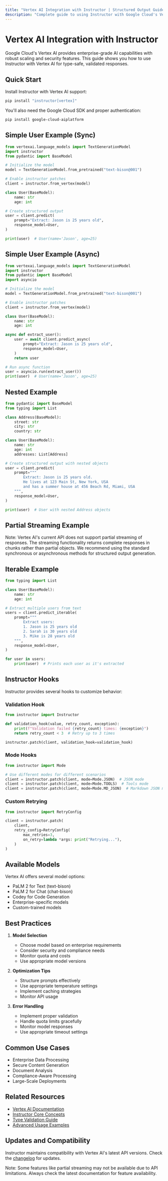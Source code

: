 ```yaml
---
title: "Vertex AI Integration with Instructor | Structured Output Guide"
description: "Complete guide to using Instructor with Google Cloud's Vertex AI. Learn how to generate structured, type-safe outputs with enterprise-grade AI capabilities."
---
```


# Vertex AI Integration with Instructor

Google Cloud's Vertex AI provides enterprise-grade AI capabilities with robust scaling and security features. This guide shows you how to use Instructor with Vertex AI for type-safe, validated responses.

## Quick Start

Install Instructor with Vertex AI support:

```bash
pip install "instructor[vertex]"
```

You'll also need the Google Cloud SDK and proper authentication:

```bash
pip install google-cloud-aiplatform
```

## Simple User Example (Sync)

```python
from vertexai.language_models import TextGenerationModel
import instructor
from pydantic import BaseModel

# Initialize the model
model = TextGenerationModel.from_pretrained("text-bison@001")

# Enable instructor patches
client = instructor.from_vertex(model)

class User(BaseModel):
    name: str
    age: int

# Create structured output
user = client.predict(
    prompt="Extract: Jason is 25 years old",
    response_model=User,
)

print(user)  # User(name='Jason', age=25)
```

## Simple User Example (Async)

```python
from vertexai.language_models import TextGenerationModel
import instructor
from pydantic import BaseModel
import asyncio

# Initialize the model
model = TextGenerationModel.from_pretrained("text-bison@001")

# Enable instructor patches
client = instructor.from_vertex(model)

class User(BaseModel):
    name: str
    age: int

async def extract_user():
    user = await client.predict_async(
        prompt="Extract: Jason is 25 years old",
        response_model=User,
    )
    return user

# Run async function
user = asyncio.run(extract_user())
print(user)  # User(name='Jason', age=25)
```

## Nested Example

```python
from pydantic import BaseModel
from typing import List

class Address(BaseModel):
    street: str
    city: str
    country: str

class User(BaseModel):
    name: str
    age: int
    addresses: List[Address]

# Create structured output with nested objects
user = client.predict(
    prompt="""
        Extract: Jason is 25 years old.
        He lives at 123 Main St, New York, USA
        and has a summer house at 456 Beach Rd, Miami, USA
    """,
    response_model=User,
)

print(user)  # User with nested Address objects
```

## Partial Streaming Example

Note: Vertex AI's current API does not support partial streaming of responses. The streaming functionality returns complete responses in chunks rather than partial objects. We recommend using the standard synchronous or asynchronous methods for structured output generation.

## Iterable Example

```python
from typing import List

class User(BaseModel):
    name: str
    age: int

# Extract multiple users from text
users = client.predict_iterable(
    prompt="""
        Extract users:
        1. Jason is 25 years old
        2. Sarah is 30 years old
        3. Mike is 28 years old
    """,
    response_model=User,
)

for user in users:
    print(user)  # Prints each user as it's extracted
```

## Instructor Hooks

Instructor provides several hooks to customize behavior:

### Validation Hook

```python
from instructor import Instructor

def validation_hook(value, retry_count, exception):
    print(f"Validation failed {retry_count} times: {exception}")
    return retry_count < 3  # Retry up to 3 times

instructor.patch(client, validation_hook=validation_hook)
```

### Mode Hooks

```python
from instructor import Mode

# Use different modes for different scenarios
client = instructor.patch(client, mode=Mode.JSON)  # JSON mode
client = instructor.patch(client, mode=Mode.TOOLS)  # Tools mode
client = instructor.patch(client, mode=Mode.MD_JSON)  # Markdown JSON mode
```

### Custom Retrying

```python
from instructor import RetryConfig

client = instructor.patch(
    client,
    retry_config=RetryConfig(
        max_retries=3,
        on_retry=lambda *args: print("Retrying..."),
    )
)
```

## Available Models

Vertex AI offers several model options:
- PaLM 2 for Text (text-bison)
- PaLM 2 for Chat (chat-bison)
- Codey for Code Generation
- Enterprise-specific models
- Custom-trained models

## Best Practices

1. **Model Selection**
   - Choose model based on enterprise requirements
   - Consider security and compliance needs
   - Monitor quota and costs
   - Use appropriate model versions

2. **Optimization Tips**
   - Structure prompts effectively
   - Use appropriate temperature settings
   - Implement caching strategies
   - Monitor API usage

3. **Error Handling**
   - Implement proper validation
   - Handle quota limits gracefully
   - Monitor model responses
   - Use appropriate timeout settings

## Common Use Cases

- Enterprise Data Processing
- Secure Content Generation
- Document Analysis
- Compliance-Aware Processing
- Large-Scale Deployments

## Related Resources

- [Vertex AI Documentation](https://cloud.google.com/vertex-ai/docs)
- [Instructor Core Concepts](../concepts/index.md)
- [Type Validation Guide](../concepts/validation.md)
- [Advanced Usage Examples](../examples/index.md)

## Updates and Compatibility

Instructor maintains compatibility with Vertex AI's latest API versions. Check the [changelog](../../CHANGELOG.md) for updates.

Note: Some features like partial streaming may not be available due to API limitations. Always check the latest documentation for feature availability.
